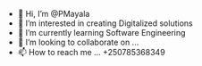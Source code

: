 - 👋 Hi, I’m @PMayala
- 👀 I’m interested in creating Digitalized solutions
- 🌱 I’m currently learning Software Engineering
- 💞️ I’m looking to collaborate on ...
- 📫 How to reach me ... +250785368349

<!---
PMayala/PMayala is a ✨ special ✨ repository because its `README.md` (this file) appears on your GitHub profile.
You can click the Preview link to take a look at your changes.
--->
